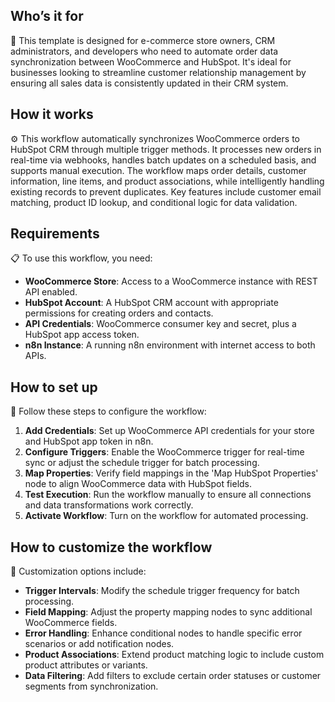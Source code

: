 ## **Who’s it for**

🎯 This template is designed for e-commerce store owners, CRM administrators, and developers who need to automate order data synchronization between WooCommerce and HubSpot. It's ideal for businesses looking to streamline customer relationship management by ensuring all sales data is consistently updated in their CRM system.

## **How it works**

⚙️ This workflow automatically synchronizes WooCommerce orders to HubSpot CRM through multiple trigger methods. It processes new orders in real-time via webhooks, handles batch updates on a scheduled basis, and supports manual execution. The workflow maps order details, customer information, line items, and product associations, while intelligently handling existing records to prevent duplicates. Key features include customer email matching, product ID lookup, and conditional logic for data validation.

## **Requirements**

📋 To use this workflow, you need:
- **WooCommerce Store**: Access to a WooCommerce instance with REST API enabled.
- **HubSpot Account**: A HubSpot CRM account with appropriate permissions for creating orders and contacts.
- **API Credentials**: WooCommerce consumer key and secret, plus a HubSpot app access token.
- **n8n Instance**: A running n8n environment with internet access to both APIs.

## **How to set up**

🔧 Follow these steps to configure the workflow:
1. **Add Credentials**: Set up WooCommerce API credentials for your store and HubSpot app token in n8n.
2. **Configure Triggers**: Enable the WooCommerce trigger for real-time sync or adjust the schedule trigger for batch processing.
3. **Map Properties**: Verify field mappings in the 'Map HubSpot Properties' node to align WooCommerce data with HubSpot fields.
4. **Test Execution**: Run the workflow manually to ensure all connections and data transformations work correctly.
5. **Activate Workflow**: Turn on the workflow for automated processing.

## **How to customize the workflow**

🎨 Customization options include:
- **Trigger Intervals**: Modify the schedule trigger frequency for batch processing.
- **Field Mapping**: Adjust the property mapping nodes to sync additional WooCommerce fields.
- **Error Handling**: Enhance conditional nodes to handle specific error scenarios or add notification nodes.
- **Product Associations**: Extend product matching logic to include custom product attributes or variants.
- **Data Filtering**: Add filters to exclude certain order statuses or customer segments from synchronization.